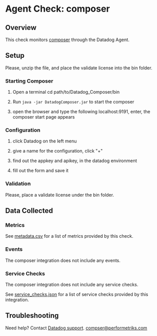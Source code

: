 # Agent Check: composer

## Overview

This check monitors [composer][1] through the Datadog Agent.

## Setup

Please, unzip the file, and place the validate license into the bin folder.

### Starting Composer

1. Open a terminal cd path/to/Datadog_Composer/bin

2. Run `java -jar DatadogComposer.jar` to start the composer

3. open the browser and type the following localhost:9191, enter, the composer start page appears


### Configuration

1. click Datadog on the left menu

2. give a name for the configuration, click "+"

3. find out the appkey and apikey, in the datadog environment

4. fill out the form and save it


### Validation

Please, place a validate license under the bin folder.

## Data Collected

### Metrics

See [metadata.csv][7] for a list of metrics provided by this check.

### Events

The composer integration does not include any events.

### Service Checks

The composer integration does not include any service checks.

See [service_checks.json][8] for a list of service checks provided by this integration.

## Troubleshooting

Need help? Contact [Datadog support][9].
compser@performetriks.com

[1]: **LINK_TO_INTEGRATION_SITE**
[2]: https://app.datadoghq.com/account/settings#agent
[3]: https://docs.datadoghq.com/agent/kubernetes/integrations/
[4]: https://github.com/DataDog/integrations-core/blob/master/check/datadog_checks/check/data/conf.yaml.example
[5]: https://docs.datadoghq.com/agent/guide/agent-commands/#start-stop-and-restart-the-agent
[6]: https://docs.datadoghq.com/agent/guide/agent-commands/#agent-status-and-information
[7]: https://github.com/DataDog/integrations-core/blob/master/check/metadata.csv
[8]: https://github.com/DataDog/integrations-core/blob/master/check/assets/service_checks.json
[9]: https://docs.datadoghq.com/help/
